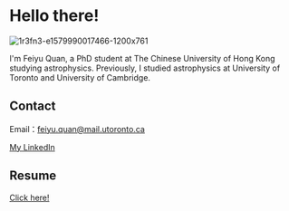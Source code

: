 # Hello there!

![1r3fn3-e1579990017466-1200x761](https://user-images.githubusercontent.com/57694508/138346484-d9da16be-b3c2-4051-a54c-38010487eb82.jpg)

I'm Feiyu Quan, a PhD student at The Chinese University of Hong Kong studying astrophysics. Previously, I studied astrophysics at University of Toronto and University of Cambridge.

## Contact

Email：feiyu.quan@mail.utoronto.ca   

[My LinkedIn](https://www.linkedin.com/in/feiyu-quan-158002190/)

## Resume

[Click here!](https://github.com/porpose/porpose.github.io/raw/main/Resume.pdf)

